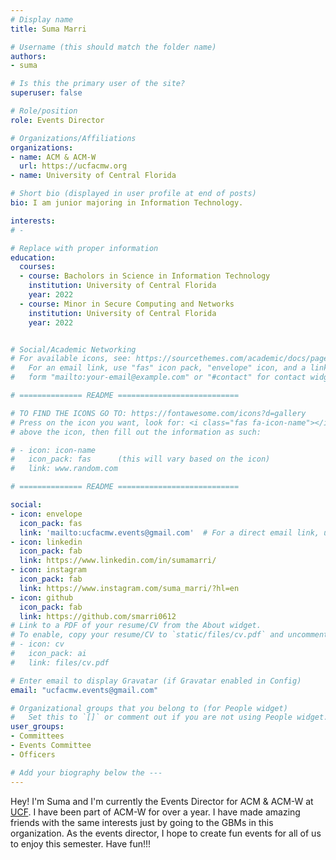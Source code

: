 ```yaml
---
# Display name
title: Suma Marri

# Username (this should match the folder name)
authors:
- suma

# Is this the primary user of the site?
superuser: false

# Role/position
role: Events Director

# Organizations/Affiliations
organizations:
- name: ACM & ACM-W
  url: https://ucfacmw.org
- name: University of Central Florida

# Short bio (displayed in user profile at end of posts)
bio: I am junior majoring in Information Technology. 

interests:
# - 

# Replace with proper information
education:
  courses: 
  - course: Bacholors in Science in Information Technology
    institution: University of Central Florida
    year: 2022
  - course: Minor in Secure Computing and Networks
    institution: University of Central Florida
    year: 2022


# Social/Academic Networking
# For available icons, see: https://sourcethemes.com/academic/docs/page-builder/#icons
#   For an email link, use "fas" icon pack, "envelope" icon, and a link in the
#   form "mailto:your-email@example.com" or "#contact" for contact widget.

# ============== README ===========================

# TO FIND THE ICONS GO TO: https://fontawesome.com/icons?d=gallery
# Press on the icon you want, look for: <i class="fas fa-icon-name"></i> 
# above the icon, then fill out the information as such:

# - icon: icon-name
#   icon_pack: fas      (this will vary based on the icon)
#   link: www.random.com

# ============== README ===========================

social:
- icon: envelope
  icon_pack: fas
  link: 'mailto:ucfacmw.events@gmail.com'  # For a direct email link, use "mailto:test@example.org".
- icon: linkedin
  icon_pack: fab
  link: https://www.linkedin.com/in/sumamarri/
- icon: instagram
  icon_pack: fab
  link: https://www.instagram.com/suma_marri/?hl=en
- icon: github
  icon_pack: fab
  link: https://github.com/smarri0612
# Link to a PDF of your resume/CV from the About widget.
# To enable, copy your resume/CV to `static/files/cv.pdf` and uncomment the lines below.
# - icon: cv
#   icon_pack: ai
#   link: files/cv.pdf

# Enter email to display Gravatar (if Gravatar enabled in Config)
email: "ucfacmw.events@gmail.com"

# Organizational groups that you belong to (for People widget)
#   Set this to `[]` or comment out if you are not using People widget.
user_groups:
- Committees
- Events Committee
- Officers

# Add your biography below the ---
---
```

Hey! I'm Suma and I'm currently the Events Director for ACM & ACM-W at [UCF](https://www.ucf.edu/). I have been part of ACM-W for over a year. I have made amazing friends with the same interests just by going to the GBMs in this organization. As the events director, I hope to create fun events for all of us to enjoy this semester. Have fun!!!
